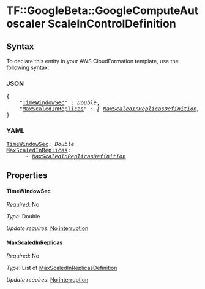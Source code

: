 # TF::GoogleBeta::GoogleComputeAutoscaler ScaleInControlDefinition

## Syntax

To declare this entity in your AWS CloudFormation template, use the following syntax:

### JSON

<pre>
{
    "<a href="#timewindowsec" title="TimeWindowSec">TimeWindowSec</a>" : <i>Double</i>,
    "<a href="#maxscaledinreplicas" title="MaxScaledInReplicas">MaxScaledInReplicas</a>" : <i>[ <a href="maxscaledinreplicasdefinition.md">MaxScaledInReplicasDefinition</a>, ... ]</i>
}
</pre>

### YAML

<pre>
<a href="#timewindowsec" title="TimeWindowSec">TimeWindowSec</a>: <i>Double</i>
<a href="#maxscaledinreplicas" title="MaxScaledInReplicas">MaxScaledInReplicas</a>: <i>
      - <a href="maxscaledinreplicasdefinition.md">MaxScaledInReplicasDefinition</a></i>
</pre>

## Properties

#### TimeWindowSec

_Required_: No

_Type_: Double

_Update requires_: [No interruption](https://docs.aws.amazon.com/AWSCloudFormation/latest/UserGuide/using-cfn-updating-stacks-update-behaviors.html#update-no-interrupt)

#### MaxScaledInReplicas

_Required_: No

_Type_: List of <a href="maxscaledinreplicasdefinition.md">MaxScaledInReplicasDefinition</a>

_Update requires_: [No interruption](https://docs.aws.amazon.com/AWSCloudFormation/latest/UserGuide/using-cfn-updating-stacks-update-behaviors.html#update-no-interrupt)

